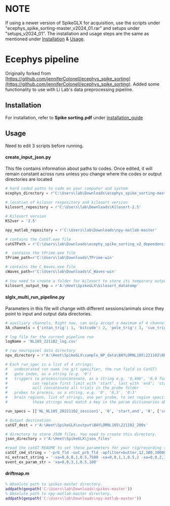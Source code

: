 # NOTE
If using a newer version of SpikeGLX for acquisition, use the scripts under "ecephys_spike_sorting-master_v2024_01.rar" and setups under "setups_v2024_01". The installation and usage steps are the same as mentioned under [Installation](#installation) & [Usage](#usage). 

# Ecephys pipeline
Originally forked from [https://github.com/jenniferColonell/ecephys_spike_sorting](https://github.com/jenniferColonell/ecephys_spike_sorting). Added some functionality to use with Li Lab's data preprocessing pipeline.  

## Installation

For installation, refer to **Spike sorting.pdf** under [installation_guide](https://github.com/NuoLiLabBCM/Pipelines_Ephys/tree/main/Kilosort_spike_sorting_NP/PreProcessing/installation_guide)

## Usage
Need to edit 3 scripts before running. 
#### create_input_json.py
This file contains information about paths to codes. Once edited, it will remain constant across runs unless you change where the codes or output directories are located
```python
# hard coded paths to code on your computer and system
ecephys_directory = r'C:\Users\lab\Downloads\ecephys_spike_sorting-master_v2\ecephys_spike_sorting'
    
# location of kilosor respository and kilosort version
kilosort_repository = r'C:\Users\lab\Downloads\Kilosort-2.5'

# Kilosort version
KS2ver = '2.5'

npy_matlab_repository = r'C:\Users\lab\Downloads\npy-matlab-master'

# contains the CatGT.exe file
catGTPath = r'C:\Users\lab\Downloads\ecephy_spike_sorting_v2_dependencies\CatGT-Win'

#  contains the tPrime.exe file
tPrime_path=r'C:\Users\lab\Downloads\TPrime-win'

# contains the C_Waves.exe file
cWaves_path=r'C:\Users\lab\Downloads\C_Waves-win'
        
# You need to create a folder for kilosort to store its temporary output and specify it’s path
kilosort_output_tmp = r'A:\Heet\SpikeGLX\kilosort_datatemp'       
```
#### slglx_multi_run_pipeline.py
Parameters in this file will change with different sessions/animals since they point to input and output data directories.
```python
# auxiliary channels. Right now, can only accept a maximum of 4 channels mentioned below
XA_channels = {'intan_trig': 1, 'bitcode': 2, 'pole_trig': 3, 'cue_trig': 4}

# log file for the current pipeline run
logName = 'NL105_221102_log.csv'

# raw neuropixel data directory
npx_directory = r'A:\Heet\SpikeGLX\sample_NP_data\BAYLORNL105\221102\NP'

# Each run_spec is a list of 4 strings:
#   undecorated run name (no g/t specifier, the run field in CatGT)
#   gate index, as a string (e.g. '0')
#   triggers to process/concatenate, as a string e.g. '0,400', '0,0 for a single file
#           can replace first limit with 'start', last with 'end'; 'start,end'
#           will concatenate all trials in the probe folder
#   probes to process, as a string, e.g. '0', '0,3', '0:3'
#   brain regions, list of strings, one per probe, to set region specific params
#           these strings must match a key in the param dictionaries above.

run_specs = [['NL_NL105_20221102_session1', '0', 'start,end', '0', ['cortex']]]

# Output destination
catGT_dest = r'A:\Heet\SpikeGLX\output\BAYLORNL105\221102_200s'

# directory to store JSON files. You need to create this directory. 
json_directory = r'A:\Heet\SpikeGLX\json_files' 

#read the catGT README to set these parameters for your rig/recording setup
catGT_cmd_string = '-prb_fld -out_prb_fld -apfilter=butter,12,300,10000 -lffilter=butter,12,1,500 -gfix=0.5,0.20,0.02 '
ni_extract_string = '-xa=0,0,0,1,0.5,7500 -xa=0,0,1,1,0.5,2 -xa=0,0,2,1,0.5,1300 -xa=0,0,3,1,0.5,100 -xd=0,0,8,0,500'
event_ex_param_str = 'xa=0,0,3,1,0.5,100'
```

#### driftmap.m
```matlab
% Absolute path to spikes-master directory.
addpath(genpath('C:\Users\lab\Downloads\spikes-master'))
% Absolute path to npy-matlab-master directory.
addpath(genpath('C:\Users\lab\Downloads\npy-matlab-master'))

```
